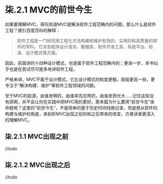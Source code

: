 # 柒.2.1 MVC的前世今生

如果要理解MVC，得先知道MVC是解决软件工程范畴内的问题。那么什么是软件工程？援引百度百科的解释：

> 软件工程是一门研究用工程化方法构建和维护有效的、实用的和高质量的软件的学科。它涉及程序设计语言、数据库、软件开发工具、系统平台、标准、设计模式等方面。

因此，前面讲的十四种设计模式，也是属于软件工程范畴内的；更进一步，本书似乎也是在尝试尽可能多地讲软件工程。

严格来讲，MVC不属于设计模式，它比设计模式的粒度更粗，层级更高一些，更专注于“解决构建、维护”等软件工程领域的问题。

至于MVC的起源，由谁发明的，由谁率先应用的，由谁发扬光大……记住这些没有卵用，并不会让你在实践中把MVC用的更好。那本篇为什么要用“前世今生”来命题呢？这里的“前世今生”，不是简单的基于历史时间线做记录，而是想从软件的构建与维护的角度，来剖析MVC出现之前的和之后带来的改变，方便读者更深入的理解MVC。

## 柒.2.1.1 MVC出现之前

//todo

## 柒.2.1.2 MVC出现之后

//todo





